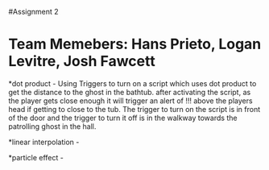 #Assignment 2

Team Memebers: Hans Prieto, Logan Levitre, Josh Fawcett
===============================================================
*dot product - Using Triggers  to turn on a script which uses dot product to get the distance to the ghost in the bathtub.
after activating the script, as the player gets close enough it will trigger an alert of !!! above the players head if getting to close to the tub.
The trigger to turn on the script is in front of the door and the trigger to turn it off is in the walkway towards the patrolling ghost in the hall.

*linear interpolation - 

*particle effect - 
